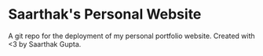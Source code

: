 # Saarthak's Personal Website
A git repo for the deployment of my personal portfolio website. 
Created with <3 by Saarthak Gupta.
